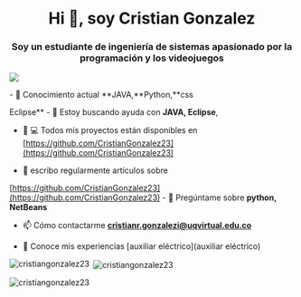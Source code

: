 <h1 align="center">Hi 👋, soy Cristian Gonzalez</h1>
<h3 align="center">Soy un estudiante de ingeniería de sistemas apasionado por la programación y los videojuegos</h3>

<p align="left"> <img src="https://camo.githubusercontent.com/4def6735956a1efaf86d47d9d1fba32afc127b666d8884b1725a3d99903bc995/68747470733a2f2f63617073756c652d72656e6465722e76657263656c2e6170702f6170693f747970653d776176696e6726746578743d57656c636f6d652125463025394625393125384226616e696d6174696f6e3d66616465496e26636f6c6f723d313a3538643162322c3130303a323735356332"
/>

</a> </p>- 🌱 Conocimiento actual **JAVA,**Python,**css

Eclipse** - 🤝 Estoy buscando ayuda con **JAVA, Eclipse**,

- 👨 💻 Todos mis proyectos están disponibles en [https://github.com/CristianGonzalez23](https://github.com/CristianGonzalez23)

- 📝 escribo regularmente artículos sobre

[https://github.com/CristianGonzalez23](https://github.com/CristianGonzalez23) - 💬 Pregúntame sobre **python, NetBeans**

- 📫 Cómo contactarme **cristianr.gonzalezi@uqvirtual.edu.co**

- 📄 Conoce mis experiencias [auxiliar eléctrico](auxiliar eléctrico)


</a></p><p><img align="left" src="https://github-readme-stats.vercel.app/api/top-langs?username=cristiangonzalez23&show_icons=true&locale=en&layout= compact" alt="cristiangonzalez23" /></p>

<p>&nbsp;<img align="center" src="https://github-readme-stats.vercel.app/api?username=cristiangonzalez23&show_icons=true&locale=en" alt="cristiangonzalez23" /></p>

<p><img align="center" src="https://github-readme-streak-stats.herokuapp.com/?user=cristiangonzalez23&" alt="cristiangonzalez23" /></p>


